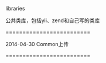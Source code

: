 libraries

公共类库，包括yii、zend和自己写的类库

=========================

2014-04-30 Common上传

=========================


